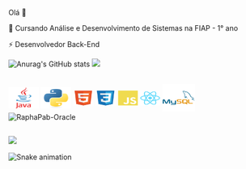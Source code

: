 Olá 👋


📝 Cursando Análise e Desenvolvimento de Sistemas na FIAP - 1° ano


⚡ Desenvolvedor Back-End


 ![Anurag's GitHub stats](https://github-readme-stats.vercel.app/api?username=RaphaPab&show_icons=true&theme=highcontrast)
<img height="195em" src="https://github-readme-stats.vercel.app/api/top-langs/?username=RaphaPab&layout=compact&langs_count=7&theme=highcontrast&include_all_commits=true"/>


<div style="display: inline_block"><br>
  <img align="center" alt="RaphaPab-JAVA" height="43" width="60" src="https://raw.githubusercontent.com/devicons/devicon/master/icons/java/java-original-wordmark.svg">
  <img align="center" alt="RaphaPab" height="43" width="60" src="https://raw.githubusercontent.com/devicons/devicon/master/icons/python/python-original.svg">
  <img align="center" alt="RaphaPab-HTML" height="30" width="40" src="https://raw.githubusercontent.com/devicons/devicon/master/icons/html5/html5-original.svg">
  <img align="center" alt="RaphaPab-CSS" height="30" width="40" src="https://raw.githubusercontent.com/devicons/devicon/master/icons/css3/css3-original.svg">
  <img align="center" alt="RaphaPab-Js" height="30" width="40" src="https://raw.githubusercontent.com/devicons/devicon/master/icons/javascript/javascript-plain.svg">
  <img align="center" alt="RaphaPab-REACT" height="30" width="40" src="https://raw.githubusercontent.com/devicons/devicon/master/icons/react/react-original.svg">
  <img align="center" alt="RaphaPab-MySQL" height="55" width="65" src="https://raw.githubusercontent.com/devicons/devicon/master/icons/mysql/mysql-original-wordmark.svg">
  <img align="center" alt="RaphaPab-Oracle" height="40" width="40" src="https://cdn.jsdelivr.net/gh/devicons/devicon/icons/oracle/oracle-original.svg">
  
   
##

<div> 
  
 <a href="https://www.linkedin.com/in/raphael-pabst-0bb113268/" target="_blank"><img src="https://img.shields.io/badge/-LinkedIn-%230077B5?style=for-the-badge&logo=linkedin&logoColor=white" target="_blank"></a>

![Snake animation](https://github.com/RaphaPab/RaphaPab/blob/output/github-contribution-grid-snake.svg)

 </div>

